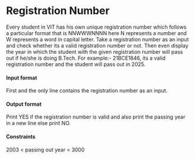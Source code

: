 # Registration Number

Every student in VIT has his own unique registration number which follows a
particular format that is NNWWWNNNN here N represents a number and W
represents a word in capital letter. Take a registration number as an input and
check whether its a valid registration number or not. Then even display the year
in which the student with the given registration number will pass out if he/she
is doing B.Tech. For example:- 21BCE1846, its a valid registration number and
the student will pass out in 2025.

#### Input format

First and the only line contains the registration number as an input.

#### Output format

Print YES if the registration number is valid and also print the passing year
in a new line else print NO.

#### Constraints

2003 < passing out year < 3000
